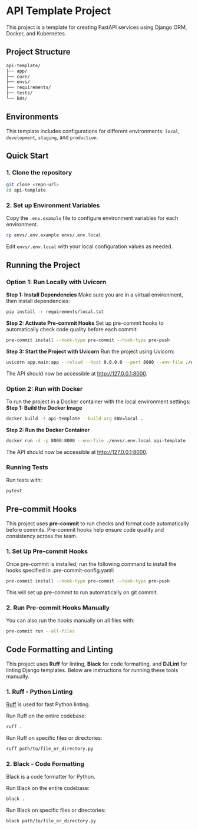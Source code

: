 # API Template Project

This project is a template for creating FastAPI services using Django ORM, Docker, and Kubernetes.

## Project Structure

```markdown
api-template/
├── app/
├── core/
├── envs/
├── requirements/
├── tests/
└── k8s/
```

## Environments

This template includes configurations for different environments: `local`, `development`, `staging`, and `production`.

## Quick Start

### 1. Clone the repository

```bash
git clone <repo-url>
cd api-template
```

### 2. Set up Environment Variables

Copy the `.env.example` file to configure environment variables for each environment.

```bash
cp envs/.env.example envs/.env.local
```

Edit `envs/.env.local` with your local configuration values as needed.

## Running the Project
### Option 1: Run Locally with Uvicorn
**Step 1: Install Dependencies**
Make sure you are in a virtual environment, then install dependencies:
```bash
pip install -r requirements/local.txt
```

**Step 2: Activate Pre-commit Hooks**
Set up pre-commit hooks to automatically check code quality before each commit:
```bash
pre-commit install --hook-type pre-commit --hook-type pre-push
```

**Step 3: Start the Project with Uvicorn**
Run the project using Uvicorn:
```bash
uvicorn app.main:app --reload --host 0.0.0.0 --port 8000 --env-file ./envs/.env.local
```
The API should now be accessible at http://127.0.0.1:8000.

### Option 2: Run with Docker
To run the project in a Docker container with the local environment settings:
**Step 1: Build the Docker Image**
```bash
docker build -t api-template --build-arg ENV=local .
```
**Step 2: Run the Docker Container**
```bash
docker run -d -p 8000:8000 --env-file ./envs/.env.local api-template
```
The API should now be accessible at http://127.0.0.1:8000.

### Running Tests
Run tests with:
```bash
pytest
```

## Pre-commit Hooks

This project uses **pre-commit** to run checks and format code automatically before commits. Pre-commit hooks help
ensure code quality and consistency across the team.

### 1. Set Up Pre-commit Hooks

Once pre-commit is installed, run the following command to install the hooks specified in .pre-commit-config.yaml:

```bash
pre-commit install --hook-type pre-commit --hook-type pre-push
```

This will set up pre-commit to run automatically on git commit.

### 2. Run Pre-commit Hooks Manually

You can also run the hooks manually on all files with:

```bash
pre-commit run --all-files
```

## Code Formatting and Linting

This project uses **Ruff** for linting, **Black** for code formatting, and **DJLint** for linting Django templates.
Below are instructions for running these tools manually.

### 1. **Ruff** - Python Linting

[Ruff](https://github.com/charliermarsh/ruff) is used for fast Python linting.

Run Ruff on the entire codebase:

```bash
ruff .
```

Run Ruff on specific files or directories:

```bash
ruff path/to/file_or_directory.py
```

### 2. Black - Code Formatting

Black is a code formatter for Python.

Run Black on the entire codebase:

```bash
black .
```

Run Black on specific files or directories:

```bash
black path/to/file_or_directory.py
```
